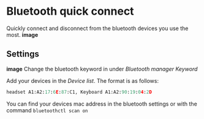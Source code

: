 # Bluetooth quick connect

Quickly connect and disconnect from the bluetooth devices you use the most.
**image**

## Settings
**image**
Change the bluetooth keyword in under *Bluetooth manager Keyword*

Add your devices in the *Device list*. The format is as follows:
```python
headset A1:A2:17:6E:87:C1, Keyboard A1:A2:90:19:04:2D
```
You can find your devices mac address in the bluetooth settings or with the command `bluetoothctl scan on`